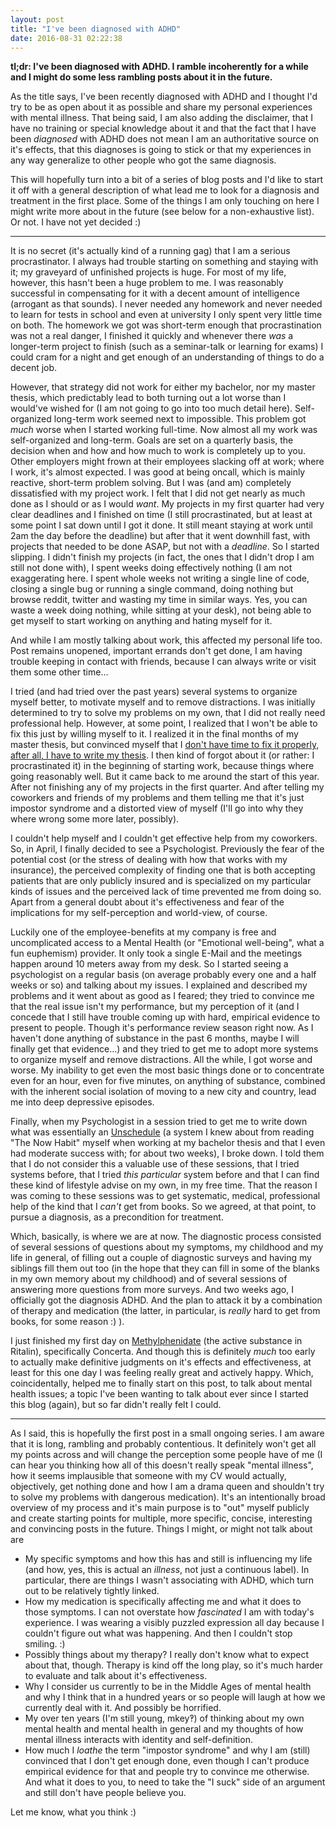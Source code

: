 ```yaml
---
layout: post
title: "I've been diagnosed with ADHD"
date: 2016-08-31 02:22:38
---
```


**tl;dr: I've been diagnosed with ADHD. I ramble incoherently for a while and I
might do some less rambling posts about it in the future.**

As the title says, I've been recently diagnosed with ADHD and I thought I'd try
to be as open about it as possible and share my personal experiences with
mental illness. That being said, I am also adding the disclaimer, that I have
no training or special knowledge about it and that the fact that I have been
*diagnosed* with ADHD does not mean I am an authoritative source on it's
effects, that this diagnoses is going to stick or that my experiences in any
way generalize to other people who got the same diagnosis.

This will hopefully turn into a bit of a series of blog posts and I'd like to
start it off with a general description of what lead me to look for a diagnosis
and treatment in the first place. Some of the things I am only touching on here
I might write more about in the future (see below for a non-exhaustive list).
Or not. I have not yet decided :)

---

It is no secret (it's actually kind of a running gag) that I am a serious
procrastinator. I always had trouble starting on something and staying with it;
my graveyard of unfinished projects is huge. For most of my life, however, this
hasn't been a huge problem to me. I was reasonably successful in compensating
for it with a decent amount of intelligence (arrogant as that sounds). I never
needed any homework and never needed to learn for tests in school and even
at university I only spent very little time on both. The homework we got was
short-term enough that procrastination was not a real danger, I finished it
quickly and whenever there *was* a longer-term project to finish (such as a
seminar-talk or learning for exams) I could cram for a night and get enough of
an understanding of things to do a decent job.

However, that strategy did not work for either my bachelor, nor my master
thesis, which predictably lead to both turning out a lot worse than I would've
wished for (I am not going to go into too much detail here). Self-organized
long-term work seemed next to impossible. This problem got *much* worse when I
started working full-time. Now almost all my work was self-organized and
long-term. Goals are set on a quarterly basis, the decision when and how and
how much to work is completely up to you. Other employers might frown at their
employees slacking off at work; where I work, it's almost expected. I was good
at being oncall, which is mainly reactive, short-term problem solving. But I
was (and am) completely dissatisfied with my project work. I felt that I did
not get nearly as much done as I should or as I would *want*. My projects in my
first quarter had very clear deadlines and I finished on time (I still
procrastinated, but at least at some point I sat down until I got it done. It
still meant staying at work until 2am the day before the deadline) but after
that it went downhill fast, with projects that needed to be done ASAP, but not
with a *deadline*. So I started slipping. I didn't finish my projects (in fact,
the ones that I didn't drop I am still not done with), I spent weeks doing
effectively nothing (I am not exaggerating here. I spent whole weeks not
writing a single line of code, closing a single bug or running a single
command, doing nothing but browse reddit, twitter and wasting my time in
similar ways. Yes, you can waste a week doing nothing, while sitting at your
desk), not being able to get myself to start working on anything and hating
myself for it.

And while I am mostly talking about work, this affected my personal life too.
Post remains unopened, important errands don't get done, I am having trouble
keeping in contact with friends, because I can always write or visit them some
other time…

I tried (and had tried over the past years) several systems to organize myself
better, to motivate myself and to remove distractions. I was initially
determined to try to solve my problems on my own, that I did not really need
professional help. However, at some point, I realized that I won't be able to
fix this just by willing myself to it. I realized it in the final months of
my master thesis, but convinced myself that I [don't have time to fix it
properly, after all, I have to write my
thesis](https://media.licdn.com/mpr/mpr/AAEAAQAAAAAAAAJWAAAAJDIwZTMwODMwLThkZTYtNDU4Ny04ZmI3LTE3N2E2MWYxZGVlMA.jpg).
I then kind of forgot about it (or rather: I procrastinated it) in the
beginning of starting work, because things where going reasonably well. But it
came back to me around the start of this year. After not finishing any of my
projects in the first quarter. And after telling my coworkers and friends of my
problems and them telling me that it's just impostor syndrome and a distorted
view of myself (I'll go into why they where wrong some more later, possibly).

I couldn't help myself and I couldn't get effective help from my coworkers. So,
in April, I finally decided to see a Psychologist. Previously the fear of
the potential cost (or the stress of dealing with how that works with my
insurance), the perceived complexity of finding one that is both accepting
patients that are only publicly insured and is specialized on my particular
kinds of issues and the perceived lack of time prevented me from doing so.
Apart from a general doubt about it's effectiveness and fear of the
implications for my self-perception and world-view, of course.

Luckily one of the employee-benefits at my company is free and uncomplicated
access to a Mental Health (or "Emotional well-being", what a fun euphemism)
provider. It only took a single E-Mail and the meetings happen around 10 meters
away from my desk. So I started seeing a psychologist on a regular basis (on
average probably every one and a half weeks or so) and talking about my issues.
I explained and described my problems and it went about as good as I feared;
they tried to convince me that the real issue isn't my performance, but my
perception of it (and I concede that I still have trouble coming up with hard,
empirical evidence to present to people. Though it's performance review season
right now. As I haven't done anything of substance in the past 6 months, maybe
I will finally get that evidence…) and they tried to get me to adopt more
systems to organize myself and remove distractions. All the while, I got worse
and worse. My inability to get even the most basic things done or to
concentrate even for an hour, even for five minutes, on anything of substance,
combined with the inherent social isolation of moving to a new city and
country, lead me into deep depressive episodes.

Finally, when my Psychologist in a session tried to get me to write down what
was essentially an [Unschedule](http://www.neilfiore.com/now-habit-schedules/)
(a system I knew about from reading "The Now Habit" myself when working at my
bachelor thesis and that I even had moderate success with; for about two
weeks), I broke down. I told them that I do not consider this a valuable use of
these sessions, that I tried systems before, that I tried *this particular*
system before and that I can find these kind of lifestyle advise on my own, in
my free time. That the reason I was coming to these sessions was to get
systematic, medical, professional help of the kind that I *can't* get from
books. So we agreed, at that point, to pursue a diagnosis, as a precondition
for treatment.

Which, basically, is where we are at now. The diagnostic process consisted of
several sessions of questions about my symptoms, my childhood and my life in
general, of filling out a couple of diagnostic surveys and having my siblings
fill them out too (in the hope that they can fill in some of the blanks in my
own memory about my childhood) and of several sessions of answering more
questions from more surveys. And two weeks ago, I officially got the diagnosis
ADHD. And the plan to attack it by a combination of therapy and medication (the
latter, in particular, is *really* hard to get from books, for some reason :) ).

I just finished my first day on
[Methylphenidate](https://en.wikipedia.org/wiki/Methylphenidate) (the active
substance in Ritalin), specifically Concerta. And though this is definitely
*much* too early to actually make definitive judgments on it's effects and
effectiveness, at least for this one day I was feeling really great and
actively happy. Which, coincidentally, helped me to finally start on this post,
to talk about mental health issues; a topic I've been wanting to talk about
ever since I started this blog (again), but so far didn't really felt I could.

---

As I said, this is hopefully the first post in a small ongoing series. I am
aware that it is long, rambling and probably contentious. It definitely won't get
all my points across and will change the perception some people have of me (I
can hear you thinking how all of this doesn't really speak "mental illness",
how it seems implausible that someone with my CV would actually, objectively,
get nothing done and how I am a drama queen and shouldn't try to solve my
problems with dangerous medication). It's an intentionally broad overview of my
process and it's main purpose is to "out" myself publicly and create starting
points for multiple, more specific, concise, interesting and convincing posts
in the future. Things I might, or might not talk about are

* My specific symptoms and how this has and still is influencing my life (and
  how, yes, this is actual an *illness*, not just a continuous label). In
  particular, there are things I wasn't associating with ADHD, which turn out
  to be relatively tightly linked.
* How my medication is specifically affecting me and what it does to those
  symptoms. I can not overstate how *fascinated* I am with today's experience.
  I was wearing a visibly puzzled expression all day because I couldn't figure
  out what was happening. And then I couldn't stop smiling. :)
* Possibly things about my therapy? I really don't know what to expect about
  that, though. Therapy is kind off the long play, so it's much harder to
  evaluate and talk about it's effectiveness.
* Why I consider us currently to be in the Middle Ages of mental health and why
  I think that in a hundred years or so people will laugh at how we currently
  deal with it. And possibly be horrified.
* My over ten years (I'm still young, mkey‽) of thinking about my own mental
  health and mental health in general and my thoughts of how mental illness
  interacts with identity and self-definition.
* How much I *loathe* the term "impostor syndrome" and why I am (still)
  convinced that I don't get enough done, even though I can't produce empirical
  evidence for that and people try to convince me otherwise. And what it does
  to you, to need to take the "I suck" side of an argument and still don't have
  people believe you.

Let me know, what you think :)
